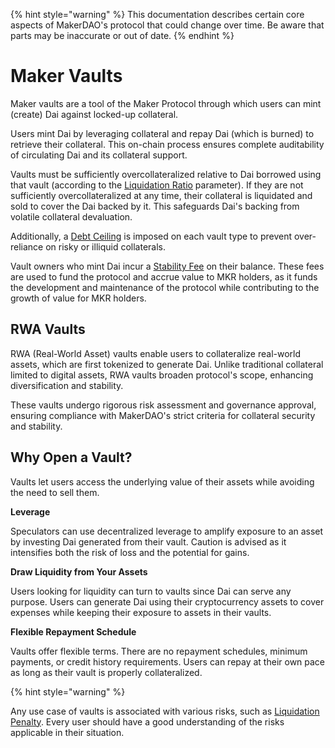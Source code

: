 {% hint style="warning" %} This documentation describes certain core aspects of MakerDAO's protocol that could change over time. Be aware that parts may be inaccurate or out of date. {% endhint %}

# Maker Vaults

Maker vaults are a tool of the Maker Protocol through which users can mint (create) Dai against locked-up collateral.

Users mint Dai by leveraging collateral and repay Dai (which is burned) to retrieve their collateral. This on-chain process ensures complete auditability of circulating Dai and its collateral support.

Vaults must be sufficiently overcollateralized relative to Dai borrowed using that vault (according to the [Liquidation Ratio](https://manual.makerdao.com/parameter-index/vault-risk/param-liquidation-ratio) parameter). If they are not sufficiently overcollateralized at any time, their collateral is liquidated and sold to cover the Dai backed by it. This safeguards Dai's backing from volatile collateral devaluation.

Additionally, a [Debt Ceiling](https://manual.makerdao.com/parameter-index/vault-risk/param-debt-ceiling) is imposed on each vault type to prevent over-reliance on risky or illiquid collaterals.

Vault owners who mint Dai incur a [Stability Fee](https://manual.makerdao.com/parameter-index/vault-risk/param-stability-fee) on their balance. These fees are used to fund the protocol and accrue value to MKR holders, as it funds the development and maintenance of the protocol while contributing to the growth of value for MKR holders.

## RWA Vaults

RWA (Real-World Asset) vaults enable users to collateralize real-world assets, which are first tokenized to generate Dai. Unlike traditional collateral limited to digital assets, RWA vaults broaden protocol's scope, enhancing diversification and stability.

These vaults undergo rigorous risk assessment and governance approval, ensuring compliance with MakerDAO's strict criteria for collateral security and stability. 

## Why Open a Vault?

Vaults let users access the underlying value of their assets while avoiding the need to sell them.

**Leverage**

Speculators can use decentralized leverage to amplify exposure to an asset by investing Dai generated from their vault. Caution is advised as it intensifies both the risk of loss and the potential for gains.

**Draw Liquidity from Your Assets**

Users looking for liquidity can turn to vaults since Dai can serve any purpose. Users can generate Dai using their cryptocurrency assets to cover expenses while keeping their exposure to assets in their vaults.

**Flexible Repayment Schedule**

Vaults offer flexible terms. There are no repayment schedules, minimum payments, or credit history requirements. Users can repay at their own pace as long as their vault is properly collateralized. 


{% hint style="warning" %} 

Any use case of vaults is associated with various risks, such as [Liquidation Penalty](https://manual.makerdao.com/parameter-index/vault-risk/param-liquidation-penalty). Every user should have a good understanding of the risks applicable in their situation. 